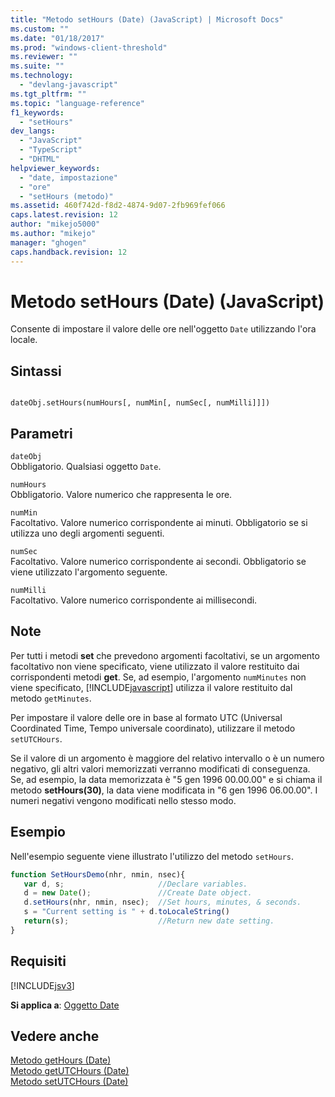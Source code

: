 ```yaml
---
title: "Metodo setHours (Date) (JavaScript) | Microsoft Docs"
ms.custom: ""
ms.date: "01/18/2017"
ms.prod: "windows-client-threshold"
ms.reviewer: ""
ms.suite: ""
ms.technology: 
  - "devlang-javascript"
ms.tgt_pltfrm: ""
ms.topic: "language-reference"
f1_keywords: 
  - "setHours"
dev_langs: 
  - "JavaScript"
  - "TypeScript"
  - "DHTML"
helpviewer_keywords: 
  - "date, impostazione"
  - "ore"
  - "setHours (metodo)"
ms.assetid: 460f742d-f8d2-4874-9d07-2fb969fef066
caps.latest.revision: 12
author: "mikejo5000"
ms.author: "mikejo"
manager: "ghogen"
caps.handback.revision: 12
---
```

# Metodo setHours (Date) (JavaScript)
Consente di impostare il valore delle ore nell'oggetto `Date` utilizzando l'ora locale.  
  
## Sintassi  
  
```  
  
dateObj.setHours(numHours[, numMin[, numSec[, numMilli]]])   
```  
  
## Parametri  
 `dateObj`  
 Obbligatorio.  Qualsiasi oggetto `Date`.  
  
 `numHours`  
 Obbligatorio.  Valore numerico che rappresenta le ore.  
  
 `numMin`  
 Facoltativo.  Valore numerico corrispondente ai minuti.  Obbligatorio se si utilizza uno degli argomenti seguenti.  
  
 `numSec`  
 Facoltativo.  Valore numerico corrispondente ai secondi.  Obbligatorio se viene utilizzato l'argomento seguente.  
  
 `numMilli`  
 Facoltativo.  Valore numerico corrispondente ai millisecondi.  
  
## Note  
 Per tutti i metodi **set** che prevedono argomenti facoltativi, se un argomento facoltativo non viene specificato, viene utilizzato il valore restituito dai corrispondenti metodi **get**.  Se, ad esempio, l'argomento `numMinutes` non viene specificato, [!INCLUDE[javascript](../../javascript/includes/javascript-md.md)] utilizza il valore restituito dal metodo `getMinutes`.  
  
 Per impostare il valore delle ore in base al formato UTC \(Universal Coordinated Time, Tempo universale coordinato\), utilizzare il metodo `setUTCHours`.  
  
 Se il valore di un argomento è maggiore del relativo intervallo o è un numero negativo, gli altri valori memorizzati verranno modificati di conseguenza.  Se, ad esempio, la data memorizzata è "5 gen 1996 00.00.00" e si chiama il metodo **setHours\(30\)**, la data viene modificata in "6 gen 1996 06.00.00". I numeri negativi vengono modificati nello stesso modo.  
  
## Esempio  
 Nell'esempio seguente viene illustrato l'utilizzo del metodo `setHours`.  
  
```javascript  
function SetHoursDemo(nhr, nmin, nsec){  
   var d, s;                     //Declare variables.  
   d = new Date();               //Create Date object.  
   d.setHours(nhr, nmin, nsec);  //Set hours, minutes, & seconds.  
   s = "Current setting is " + d.toLocaleString()   
   return(s);                    //Return new date setting.  
}  
```  
  
## Requisiti  
 [!INCLUDE[jsv3](../../javascript/reference/includes/jsv3-md.md)]  
  
 **Si applica a**: [Oggetto Date](../../javascript/reference/date-object-javascript.md)  
  
## Vedere anche  
 [Metodo getHours \(Date\)](../../javascript/reference/gethours-method-date-javascript.md)   
 [Metodo getUTCHours \(Date\)](../../javascript/reference/getutchours-method-date-javascript.md)   
 [Metodo setUTCHours \(Date\)](../../javascript/reference/setutchours-method-date-javascript.md)